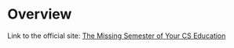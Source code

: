 # Overview
Link to the official site: [The Missing Semester of Your CS Education]('missing.csail.mit.edu')

